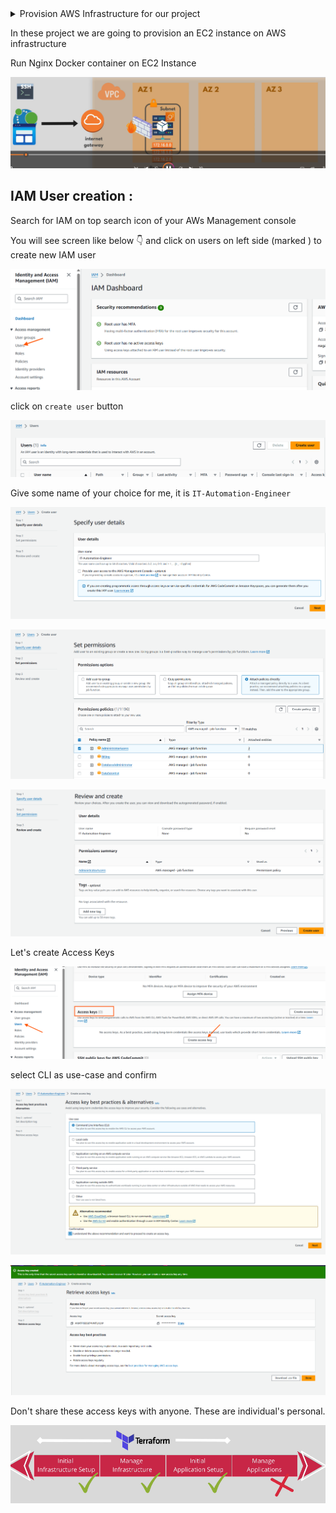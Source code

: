<details><summary> Provision AWS Infrastructure for our project</summary> 
1. Custom VPC creation<br>2. Create custom subnet (1 subnet and 3 AZ) <br> 3.Create Routetable and internet gateway<br>4. Provision EC2 instance<br>5.Deploy Nginx Docker Container<br>6. Create security group (firewall)<br> </details>

In these project we are going to provision an EC2 instance on AWS infrastructure

Run Nginx Docker container on EC2 Instance

![alt text](image.png)



IAM User creation :
-------------------
Search for IAM on top search icon of your AWs Management console

You will see screen like below 👇
and click on users on left side (marked ) to create new IAM user

![alt text](image-1.png)

click on `create user` button

![alt text](image-2.png)

Give some name of your choice for me, it is `IT-Automation-Engineer`

![alt text](image-3.png)

![alt text](image-4.png)

![alt text](image-5.png)

Let's create Access Keys

![alt text](image-6.png)

select CLI as use-case and confirm

![alt text](image-7.png)

![alt text](image-8.png)

Don't share these access keys with anyone. These are individual's personal.



![alt text](image-9.png)

